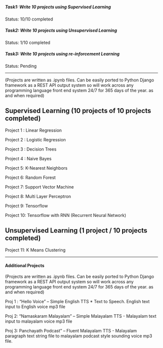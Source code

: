 

##### Task1: Write 10 projects using Supervised Learning
  Status: 10/10 completed
  
##### Task2: Write 10 projects using Unsupervised Learning
  Status: 1/10 completed
##### Task3: Write 10 projects using re-inforcement Learning
  Status: Pending

---


(Projects are written as .ipynb files. Can be easily ported to Python Django framework as a REST API output system so will work across any programming language front end system 24/7 for 365 days of the year.  as and when required)

## Supervised Learning (10 projects of 10 projects completed)

Project 1 : Linear Regression

Project 2 : Logistic Regression

Project 3 : Decision Trees

Project 4 : Naive Bayes

Project 5: K-Nearest Neighbors

Project 6: Random Forest

Project 7: Support Vector Machine

Project 8: Multi Layer Perceptron

Project 9: Tensorflow

Project 10: Tensorflow with RNN (Recurrent Neural Network)


## Unsupervised Learning (1 project / 10 projects completed)

Project 11: K Means Clustering


---


#### Additional Projects 
(Projects are written as .ipynb files. Can be easily ported to Python Django framework as a REST API output system so will work across any programming language front end system 24/7 for 365 days of the year.  as and when required)


 Proj 1 : “Hello Voice” – Simple English TTS * Text to Speech.  English text input to English voice mp3 file

 Proj 2: “Namaskaram Malayalam” – Simple Malayalam TTS - Malayalam text input to malayalam voice mp3 file

 Proj 3: Panchayath Podcast” – Fluent Malayalam TTS - Malayalam paragraph text string file to malayalam podcast style sounding voice mp3 file.

